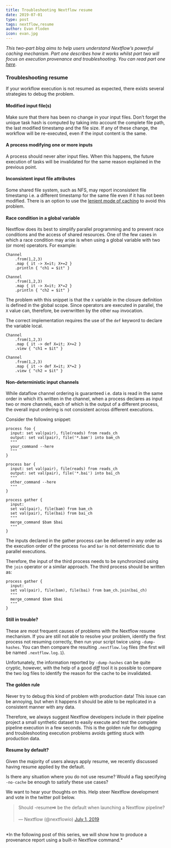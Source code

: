 ```yaml
---
title: Troubleshooting Nextflow resume
date: 2019-07-01
type: post
tags: nextflow,resume
author: Evan Floden
icon: evan.jpg
---
```


*This two-part blog aims to help users understand Nextflow’s powerful caching mechanism. Part one describes how it works whilst part two will focus on execution provenance and troubleshooting. You can read part one [here](/blog/2019/demystifying-nextflow-resume.html)*.

### Troubleshooting resume

If your workflow execution is not resumed as expected, there exists several strategies to debug the problem.

#### Modified input file(s)

Make sure that there has been no change in your input files. Don’t forget the unique task hash is computed by taking into account the complete file path, the last modified timestamp and the file size. If any of these change, the workflow will be re-executed,  even if the input content is the same.

#### A process modifying one or more inputs

A process should never alter input files. When this happens, the future execution of tasks will be invalidated for the same reason explained in the previous point.

#### Inconsistent input file attributes

Some shared file system, such as NFS, may report inconsistent file timestamp i.e. a different timestamp for the same file even if it has not been modified. There is an option to use the [lenient mode of caching](https://www.nextflow.io/docs/latest/process.html#cache) to avoid this problem.

#### Race condition in a global variable

Nextflow does its best to simplify parallel programming and to prevent race conditions and the access of shared resources. One of the few cases in which a race condition may arise is when using a global variable with two (or more) operators. For example:

```
Channel
    .from(1,2,3)
    .map { it -> X=it; X+=2 }
    .println { "ch1 = $it" }

Channel
    .from(1,2,3)
    .map { it -> X=it; X*=2 }
    .println { "ch2 = $it" }
```

The problem with this snippet is that the `X` variable in the closure definition is defined in the global scope. Since operators are executed in parallel, the `X` value can, therefore, be overwritten by the other `map` invocation.

The correct implementation requires the use of the `def` keyword to declare the variable local.

```
Channel
    .from(1,2,3)
    .map { it -> def X=it; X+=2 }
    .view { "ch1 = $it" }

Channel
    .from(1,2,3)
    .map { it -> def X=it; X*=2 }
    .view { "ch2 = $it" }
```

#### Non-deterministic input channels

While dataflow channel ordering is guaranteed i.e. data is read in the same order in which it’s written in the channel, when a process declares as input two or more channels, each of which is the output of a different process, the overall input ordering is not consistent across different executions.

Consider the following snippet:

```
process foo {
  input: set val(pair), file(reads) from reads_ch
  output: set val(pair), file('*.bam') into bam_ch
  """
  your_command --here
  """
}

process bar {
  input: set val(pair), file(reads) from reads_ch
  output: set val(pair), file('*.bai') into bai_ch
  """
  other_command --here
  """
}

process gather {
  input:
  set val(pair), file(bam) from bam_ch
  set val(pair), file(bai) from bai_ch
  """
  merge_command $bam $bai
  """
}
```

The inputs declared in the gather process can be delivered in any order as the execution order of the process `foo` and `bar` is not deterministic due to parallel executions.

Therefore, the input of the third process needs to be synchronized using the `join` operator or a similar approach. The third process should be written as:

```
process gather {
  input:
  set val(pair), file(bam), file(bai) from bam_ch.join(bai_ch)
  """
  merge_command $bam $bai
  """
}
```

#### Still in trouble?

These are most frequent causes of problems with the Nextflow resume mechanism. If you are still not able to resolve
your problem, identify the first process not resuming correctly, then run your script twice using `-dump-hashes`. You can then compare the resulting `.nextflow.log` files (the first will be named `.nextflow.log.1`).

Unfortunately, the information reported by `-dump-hashes` can be quite cryptic, however, with the help of a good *diff* tool it is possible to compare the two log files to identify the reason for the cache to be invalidated.

#### The golden rule

Never try to debug this kind of problem with production data! This issue can be annoying, but when it happens
it should be able to be replicated in a consistent manner with any data.

Therefore, we always suggest Nextflow developers include in their pipeline project
a small synthetic dataset to easily execute and test the complete pipeline execution in a few seconds.
This is the golden rule for debugging and troubleshooting execution problems avoids getting stuck with production data.

#### Resume by default?

Given the majority of users always apply resume, we recently discussed having resume applied by the default.

Is there any situation where you do not use resume? Would a flag specifying `-no-cache` be enough to satisfy these use cases?

We want to hear your thoughts on this. Help steer Nextflow development and vote in the twitter poll below.

<blockquote class="twitter-tweet" data-partner="tweetdeck"><p lang="en" dir="ltr">Should -resume⏯️ be the default when launching a Nextflow pipeline?</p>&mdash; Nextflow (@nextflowio) <a href="https://twitter.com/nextflowio/status/1145599932268785665?ref_src=twsrc%5Etfw">July 1, 2019</a></blockquote>
<script async src="https://platform.twitter.com/widgets.js" charset="utf-8"></script>

<br>
*In the following post of this series, we will show how to produce a provenance report using a built-in Nextflow command.*
